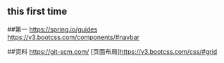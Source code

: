 ## this first time

##第一
https://spring.io/guides
https://v3.bootcss.com/components/#navbar

##资料
https://git-scm.com/
[页面布局]https://v3.bootcss.com/css/#grid

